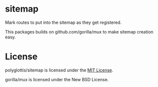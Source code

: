 sitemap
=======

Mark routes to put into the sitemap as they get registered.

This packages builds on github.com/gorilla/mux to make sitemap creation easy.

License
=======

polyglottis/sitemap is licensed under the [MIT License](https://github.com/polyglottis/sitemap/blob/master/LICENSE.md).

gorilla/mux is licensed under the New BSD License.
